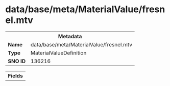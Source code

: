 <h1>data/base/meta/MaterialValue/fresnel.mtv</h1><table><tr><th colspan="100%">Metadata</th></tr><tr><td><b>Name</b></td><td>data/base/meta/MaterialValue/fresnel.mtv</td></tr><tr><td><b>Type</b></td><td>MaterialValueDefinition</td></tr><tr><td><b>SNO ID</b></td><td>136216</td></tr></table>

<table><tr><th colspan="100%">Fields</th></tr></table>

